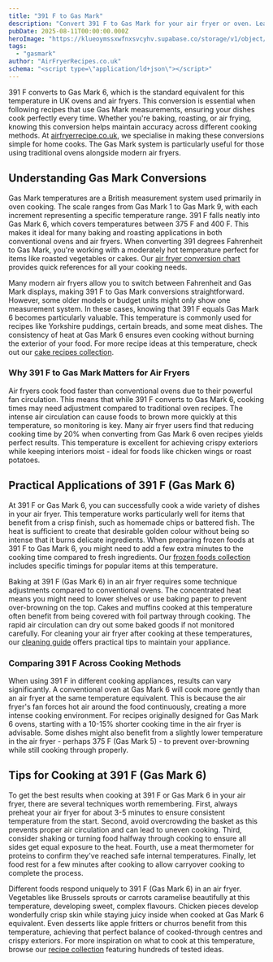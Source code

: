 ```yaml
---
title: "391 F to Gas Mark"
description: "Convert 391 F to Gas Mark for your air fryer or oven. Learn the exact Gas Mark equivalent and cooking tips for perfect results every time."
pubDate: 2025-08-11T00:00:00.000Z
heroImage: "https://klueoymssxwfnxsvcyhv.supabase.co/storage/v1/object/public/md/391-f-to-gas-mark-200b75b5.png"
tags:
  - "gasmark"
author: "AirFryerRecipes.co.uk"
schema: "<script type=\"application/ld+json\"></script>"
---
```


<p>391 F converts to Gas Mark 6, which is the standard equivalent for this temperature in UK ovens and air fryers. This conversion is essential when following recipes that use Gas Mark measurements, ensuring your dishes cook perfectly every time. Whether you're baking, roasting, or air frying, knowing this conversion helps maintain accuracy across different cooking methods. At <a href=https://www.airfryerrecipe.co.uk>airfryerrecipe.co.uk</a>, we specialise in making these conversions simple for home cooks. The Gas Mark system is particularly useful for those using traditional ovens alongside modern air fryers.</p>

<h2>Understanding Gas Mark Conversions</h2>
<p>Gas Mark temperatures are a British measurement system used primarily in oven cooking. The scale ranges from Gas Mark 1 to Gas Mark 9, with each increment representing a specific temperature range. 391 F falls neatly into Gas Mark 6, which covers temperatures between 375 F and 400 F. This makes it ideal for many baking and roasting applications in both conventional ovens and air fryers. When converting 391 degrees Fahrenheit to Gas Mark, you're working with a moderately hot temperature perfect for items like roasted vegetables or cakes. Our <a href=https://www.airfryerrecipe.co.uk/air-fryer-conversion-chart>air fryer conversion chart</a> provides quick references for all your cooking needs.</p>

<p>Many modern air fryers allow you to switch between Fahrenheit and Gas Mark displays, making 391 F to Gas Mark conversions straightforward. However, some older models or budget units might only show one measurement system. In these cases, knowing that 391 F equals Gas Mark 6 becomes particularly valuable. This temperature is commonly used for recipes like Yorkshire puddings, certain breads, and some meat dishes. The consistency of heat at Gas Mark 6 ensures even cooking without burning the exterior of your food. For more recipe ideas at this temperature, check out our <a href=https://www.airfryerrecipe.co.uk/recipe-category/cakes>cake recipes collection</a>.</p>

<h3>Why 391 F to Gas Mark Matters for Air Fryers</h3>
<p>Air fryers cook food faster than conventional ovens due to their powerful fan circulation. This means that while 391 F converts to Gas Mark 6, cooking times may need adjustment compared to traditional oven recipes. The intense air circulation can cause foods to brown more quickly at this temperature, so monitoring is key. Many air fryer users find that reducing cooking time by 20% when converting from Gas Mark 6 oven recipes yields perfect results. This temperature is excellent for achieving crispy exteriors while keeping interiors moist - ideal for foods like chicken wings or roast potatoes.</p>

<h2>Practical Applications of 391 F (Gas Mark 6)</h2>
<p>At 391 F or Gas Mark 6, you can successfully cook a wide variety of dishes in your air fryer. This temperature works particularly well for items that benefit from a crisp finish, such as homemade chips or battered fish. The heat is sufficient to create that desirable golden colour without being so intense that it burns delicate ingredients. When preparing frozen foods at 391 F to Gas Mark 6, you might need to add a few extra minutes to the cooking time compared to fresh ingredients. Our <a href=https://www.airfryerrecipe.co.uk/recipe-category/frozen-foods>frozen foods collection</a> includes specific timings for popular items at this temperature.</p>

<p>Baking at 391 F (Gas Mark 6) in an air fryer requires some technique adjustments compared to conventional ovens. The concentrated heat means you might need to lower shelves or use baking paper to prevent over-browning on the top. Cakes and muffins cooked at this temperature often benefit from being covered with foil partway through cooking. The rapid air circulation can dry out some baked goods if not monitored carefully. For cleaning your air fryer after cooking at these temperatures, our <a href=https://www.airfryerrecipe.co.uk/air-fryer-cleaner>cleaning guide</a> offers practical tips to maintain your appliance.</p>

<h3>Comparing 391 F Across Cooking Methods</h3>
<p>When using 391 F in different cooking appliances, results can vary significantly. A conventional oven at Gas Mark 6 will cook more gently than an air fryer at the same temperature equivalent. This is because the air fryer's fan forces hot air around the food continuously, creating a more intense cooking environment. For recipes originally designed for Gas Mark 6 ovens, starting with a 10-15% shorter cooking time in the air fryer is advisable. Some dishes might also benefit from a slightly lower temperature in the air fryer - perhaps 375 F (Gas Mark 5) - to prevent over-browning while still cooking through properly.</p>

<h2>Tips for Cooking at 391 F (Gas Mark 6)</h2>
<p>To get the best results when cooking at 391 F or Gas Mark 6 in your air fryer, there are several techniques worth remembering. First, always preheat your air fryer for about 3-5 minutes to ensure consistent temperature from the start. Second, avoid overcrowding the basket as this prevents proper air circulation and can lead to uneven cooking. Third, consider shaking or turning food halfway through cooking to ensure all sides get equal exposure to the heat. Fourth, use a meat thermometer for proteins to confirm they've reached safe internal temperatures. Finally, let food rest for a few minutes after cooking to allow carryover cooking to complete the process.</p>

<p>Different foods respond uniquely to 391 F (Gas Mark 6) in an air fryer. Vegetables like Brussels sprouts or carrots caramelise beautifully at this temperature, developing sweet, complex flavours. Chicken pieces develop wonderfully crisp skin while staying juicy inside when cooked at Gas Mark 6 equivalent. Even desserts like apple fritters or churros benefit from this temperature, achieving that perfect balance of cooked-through centres and crispy exteriors. For more inspiration on what to cook at this temperature, browse our <a href=https://www.airfryerrecipe.co.uk/recipes>recipe collection</a> featuring hundreds of tested ideas.</p>